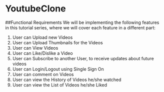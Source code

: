 # YoutubeClone

##Functional Requirements
We will be implementing the following features in this tutorial series, where we will cover each feature in a different part:

1. User can Upload new Videos
2. User can Upload Thumbnails for the Videos
3. User can View Videos
4. User can Like/Dislike a Video
5. User can Subscribe to another User, to receive updates about future videos
6. User can Login/Logout using Single Sign On
7. User can comment on Videos
8. User can view the History of Videos he/she watched
9. User can view the List of Videos he/she Liked
